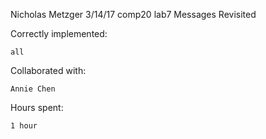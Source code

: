 Nicholas Metzger
3/14/17
comp20
lab7 Messages Revisited


Correctly implemented:

    all

Collaborated with:

    Annie Chen

Hours spent:

    1 hour
